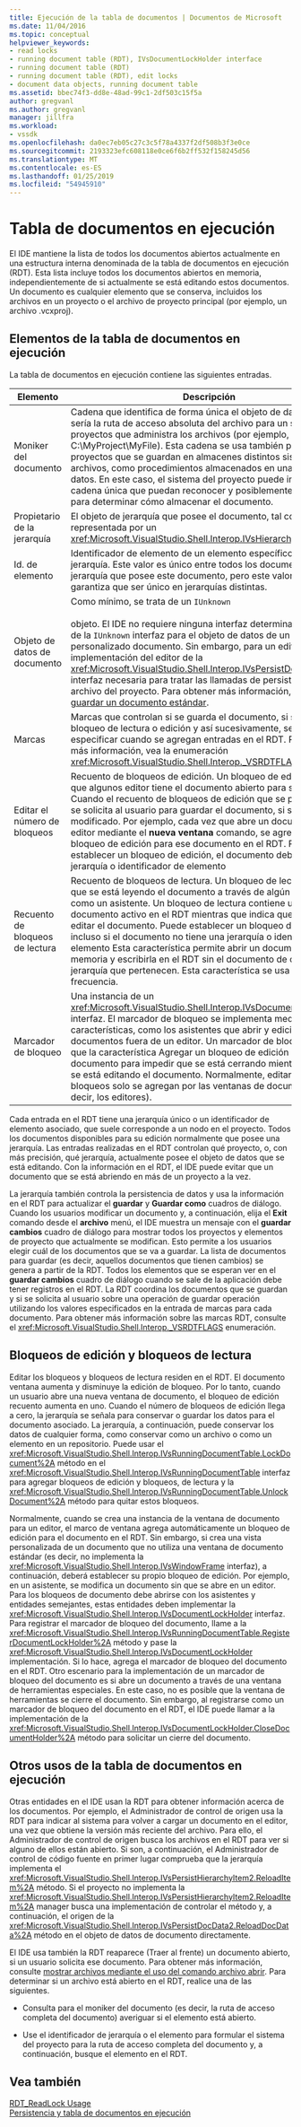 ```yaml
---
title: Ejecución de la tabla de documentos | Documentos de Microsoft
ms.date: 11/04/2016
ms.topic: conceptual
helpviewer_keywords:
- read locks
- running document table (RDT), IVsDocumentLockHolder interface
- running document table (RDT)
- running document table (RDT), edit locks
- document data objects, running document table
ms.assetid: bbec74f3-dd8e-48ad-99c1-2df503c15f5a
author: gregvanl
ms.author: gregvanl
manager: jillfra
ms.workload:
- vssdk
ms.openlocfilehash: da0ec7eb05c27c3c5f78a4337f2df508b3f3e0ce
ms.sourcegitcommit: 2193323efc608118e0ce6f6b2ff532f158245d56
ms.translationtype: MT
ms.contentlocale: es-ES
ms.lasthandoff: 01/25/2019
ms.locfileid: "54945910"
---
```

# <a name="running-document-table"></a>Tabla de documentos en ejecución
El IDE mantiene la lista de todos los documentos abiertos actualmente en una estructura interna denominada de la tabla de documentos en ejecución (RDT). Esta lista incluye todos los documentos abiertos en memoria, independientemente de si actualmente se está editando estos documentos. Un documento es cualquier elemento que se conserva, incluidos los archivos en un proyecto o el archivo de proyecto principal (por ejemplo, un archivo .vcxproj).  
  
## <a name="elements-of-the-running-document-table"></a>Elementos de la tabla de documentos en ejecución  
 La tabla de documentos en ejecución contiene las siguientes entradas.  
  
|Elemento|Descripción|  
|-------------|-----------------|  
|Moniker del documento|Cadena que identifica de forma única el objeto de datos. Esto sería la ruta de acceso absoluta del archivo para un sistema de proyectos que administra los archivos (por ejemplo, C:\MyProject\MyFile). Esta cadena se usa también para los proyectos que se guardan en almacenes distintos sistemas de archivos, como procedimientos almacenados en una base de datos. En este caso, el sistema del proyecto puede inventar una cadena única que puedan reconocer y posiblemente analizar para determinar cómo almacenar el documento.|  
|Propietario de la jerarquía|El objeto de jerarquía que posee el documento, tal como está representada por un <xref:Microsoft.VisualStudio.Shell.Interop.IVsHierarchy> interfaz.|  
|Id. de elemento|Identificador de elemento de un elemento específico dentro de la jerarquía. Este valor es único entre todos los documentos de la jerarquía que posee este documento, pero este valor no se garantiza que ser único en jerarquías distintas.|  
|Objeto de datos de documento|Como mínimo, se trata de un `IUnknown`<br /><br /> objeto. El IDE no requiere ninguna interfaz determinada más allá de la `IUnknown` interfaz para el objeto de datos de un editor personalizado documento. Sin embargo, para un editor estándar, implementación del editor de la <xref:Microsoft.VisualStudio.Shell.Interop.IVsPersistDocData2> interfaz necesaria para tratar las llamadas de persistencia de archivo del proyecto. Para obtener más información, consulte [guardar un documento estándar](../../extensibility/internals/saving-a-standard-document.md).|  
|Marcas|Marcas que controlan si se guarda el documento, si se aplica un bloqueo de lectura o edición y así sucesivamente, se pueden especificar cuando se agregan entradas en el RDT. Para obtener más información, vea la enumeración <xref:Microsoft.VisualStudio.Shell.Interop._VSRDTFLAGS>.|  
|Editar el número de bloqueos|Recuento de bloqueos de edición. Un bloqueo de edición indica que algunos editor tiene el documento abierto para su edición. Cuando el recuento de bloqueos de edición que se pasa a cero, se solicita al usuario para guardar el documento, si se ha modificado. Por ejemplo, cada vez que abre un documento en un editor mediante el **nueva ventana** comando, se agrega un bloqueo de edición para ese documento en el RDT. Para establecer un bloqueo de edición, el documento debe tener una jerarquía o identificador de elemento|  
|Recuento de bloqueos de lectura|Recuento de bloqueos de lectura. Un bloqueo de lectura indica que se está leyendo el documento a través de algún mecanismo como un asistente. Un bloqueo de lectura contiene un documento activo en el RDT mientras que indica que no se puede editar el documento. Puede establecer un bloqueo de lectura incluso si el documento no tiene una jerarquía o identificador de elemento Esta característica permite abrir un documento en memoria y escribirla en el RDT sin el documento de cualquier jerarquía que pertenecen. Esta característica se usa con poca frecuencia.|  
|Marcador de bloqueo|Una instancia de un <xref:Microsoft.VisualStudio.Shell.Interop.IVsDocumentLockHolder> interfaz. El marcador de bloqueo se implementa mediante las características, como los asistentes que abrir y edición documentos fuera de un editor. Un marcador de bloqueo permite que la característica Agregar un bloqueo de edición al documento para impedir que se está cerrando mientras todavía se está editando el documento. Normalmente, editar los bloqueos solo se agregan por las ventanas de documento (es decir, los editores).|  
  
 Cada entrada en el RDT tiene una jerarquía único o un identificador de elemento asociado, que suele corresponde a un nodo en el proyecto. Todos los documentos disponibles para su edición normalmente que posee una jerarquía. Las entradas realizadas en el RDT controlan qué proyecto, o, con más precisión, qué jerarquía, actualmente posee el objeto de datos que se está editando. Con la información en el RDT, el IDE puede evitar que un documento que se está abriendo en más de un proyecto a la vez.  
  
 La jerarquía también controla la persistencia de datos y usa la información en el RDT para actualizar el **guardar** y **Guardar como** cuadros de diálogo. Cuando los usuarios modificar un documento y, a continuación, elija el **Exit** comando desde el **archivo** menú, el IDE muestra un mensaje con el **guardar cambios** cuadro de diálogo para mostrar todos los proyectos y elementos de proyecto que actualmente se modifican. Esto permite a los usuarios elegir cuál de los documentos que se va a guardar. La lista de documentos para guardar (es decir, aquellos documentos que tienen cambios) se genera a partir de la RDT. Todos los elementos que se esperan ver en el **guardar cambios** cuadro de diálogo cuando se sale de la aplicación debe tener registros en el RDT. La RDT coordina los documentos que se guardan y si se solicita al usuario sobre una operación de guardar operación utilizando los valores especificados en la entrada de marcas para cada documento. Para obtener más información sobre las marcas RDT, consulte el <xref:Microsoft.VisualStudio.Shell.Interop._VSRDTFLAGS> enumeración.  
  
## <a name="edit-locks-and-read-locks"></a>Bloqueos de edición y bloqueos de lectura  
 Editar los bloqueos y bloqueos de lectura residen en el RDT. El documento ventana aumenta y disminuye la edición de bloqueo. Por lo tanto, cuando un usuario abre una nueva ventana de documento, el bloqueo de edición recuento aumenta en uno. Cuando el número de bloqueos de edición llega a cero, la jerarquía se señala para conservar o guardar los datos para el documento asociado. La jerarquía, a continuación, puede conservar los datos de cualquier forma, como conservar como un archivo o como un elemento en un repositorio. Puede usar el <xref:Microsoft.VisualStudio.Shell.Interop.IVsRunningDocumentTable.LockDocument%2A> método en el <xref:Microsoft.VisualStudio.Shell.Interop.IVsRunningDocumentTable> interfaz para agregar bloqueos de edición y bloqueos, de lectura y la <xref:Microsoft.VisualStudio.Shell.Interop.IVsRunningDocumentTable.UnlockDocument%2A> método para quitar estos bloqueos.  
  
 Normalmente, cuando se crea una instancia de la ventana de documento para un editor, el marco de ventana agrega automáticamente un bloqueo de edición para el documento en el RDT. Sin embargo, si crea una vista personalizada de un documento que no utiliza una ventana de documento estándar (es decir, no implementa la <xref:Microsoft.VisualStudio.Shell.Interop.IVsWindowFrame> interfaz), a continuación, deberá establecer su propio bloqueo de edición. Por ejemplo, en un asistente, se modifica un documento sin que se abre en un editor. Para los bloqueos de documento debe abrirse con los asistentes y entidades semejantes, estas entidades deben implementar la <xref:Microsoft.VisualStudio.Shell.Interop.IVsDocumentLockHolder> interfaz. Para registrar el marcador de bloqueo del documento, llame a la <xref:Microsoft.VisualStudio.Shell.Interop.IVsRunningDocumentTable.RegisterDocumentLockHolder%2A> método y pase la <xref:Microsoft.VisualStudio.Shell.Interop.IVsDocumentLockHolder> implementación. Si lo hace, agrega el marcador de bloqueo del documento en el RDT. Otro escenario para la implementación de un marcador de bloqueo del documento es si abre un documento a través de una ventana de herramientas especiales. En este caso, no es posible que la ventana de herramientas se cierre el documento. Sin embargo, al registrarse como un marcador de bloqueo del documento en el RDT, el IDE puede llamar a la implementación de la <xref:Microsoft.VisualStudio.Shell.Interop.IVsDocumentLockHolder.CloseDocumentHolder%2A> método para solicitar un cierre del documento.  
  
## <a name="other-uses-of-the-running-document-table"></a>Otros usos de la tabla de documentos en ejecución  
 Otras entidades en el IDE usan la RDT para obtener información acerca de los documentos. Por ejemplo, el Administrador de control de origen usa la RDT para indicar al sistema para volver a cargar un documento en el editor, una vez que obtiene la versión más reciente del archivo. Para ello, el Administrador de control de origen busca los archivos en el RDT para ver si alguno de ellos están abierto. Si son, a continuación, el Administrador de control de código fuente en primer lugar comprueba que la jerarquía implementa el <xref:Microsoft.VisualStudio.Shell.Interop.IVsPersistHierarchyItem2.ReloadItem%2A> método. Si el proyecto no implementa la <xref:Microsoft.VisualStudio.Shell.Interop.IVsPersistHierarchyItem2.ReloadItem%2A> manager busca una implementación de controlar el método y, a continuación, el origen de la <xref:Microsoft.VisualStudio.Shell.Interop.IVsPersistDocData2.ReloadDocData%2A> método en el objeto de datos de documento directamente.  
  
 El IDE usa también la RDT reaparece (Traer al frente) un documento abierto, si un usuario solicita ese documento. Para obtener más información, consulte [mostrar archivos mediante el uso del comando archivo abrir](../../extensibility/internals/displaying-files-by-using-the-open-file-command.md). Para determinar si un archivo está abierto en el RDT, realice una de las siguientes.  
  
-   Consulta para el moniker del documento (es decir, la ruta de acceso completa del documento) averiguar si el elemento está abierto.  
  
-   Use el identificador de jerarquía o el elemento para formular el sistema del proyecto para la ruta de acceso completa del documento y, a continuación, busque el elemento en el RDT.  
  
## <a name="see-also"></a>Vea también  
 [RDT_ReadLock Usage](../../extensibility/internals/rdt-readlock-usage.md)   
 [Persistencia y tabla de documentos en ejecución](../../extensibility/internals/persistence-and-the-running-document-table.md)